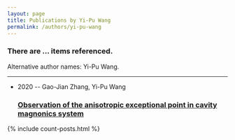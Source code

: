 ```yaml
---
layout: page
title: Publications by Yi-Pu Wang
permalink: /authors/yi-pu-wang
---
```


<h3 id="number-posts">There are ... items referenced.</h3>
<p id='info-authors'>Alternative author names: Yi-Pu Wang.</p>
<hr />
<ul class="post-list">
<li><span class='post-meta'>2020 -- Gao-Jian Zhang, Yi-Pu Wang</span><h3><a class='post-link' href="{{ site.baseurl }}/observation-of-the-anisotropic-exceptional-point-in-cavity-magnonics-system">Observation of the anisotropic exceptional point in cavity magnonics system</a></h3></li>

</ul>
{% include count-posts.html %}
